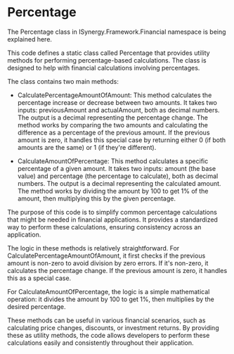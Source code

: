 # Percentage

The Percentage class in ISynergy.Framework.Financial namespace is being explained here.

This code defines a static class called Percentage that provides utility methods for performing percentage-based calculations. The class is designed to help with financial calculations involving percentages.

The class contains two main methods:

- CalculatePercentageAmountOfAmount: This method calculates the percentage increase or decrease between two amounts. It takes two inputs: previousAmount and actualAmount, both as decimal numbers. The output is a decimal representing the percentage change. The method works by comparing the two amounts and calculating the difference as a percentage of the previous amount. If the previous amount is zero, it handles this special case by returning either 0 (if both amounts are the same) or 1 (if they're different).

- CalculateAmountOfPercentage: This method calculates a specific percentage of a given amount. It takes two inputs: amount (the base value) and percentage (the percentage to calculate), both as decimal numbers. The output is a decimal representing the calculated amount. The method works by dividing the amount by 100 to get 1% of the amount, then multiplying this by the given percentage.

The purpose of this code is to simplify common percentage calculations that might be needed in financial applications. It provides a standardized way to perform these calculations, ensuring consistency across an application.

The logic in these methods is relatively straightforward. For CalculatePercentageAmountOfAmount, it first checks if the previous amount is non-zero to avoid division by zero errors. If it's non-zero, it calculates the percentage change. If the previous amount is zero, it handles this as a special case.

For CalculateAmountOfPercentage, the logic is a simple mathematical operation: it divides the amount by 100 to get 1%, then multiplies by the desired percentage.

These methods can be useful in various financial scenarios, such as calculating price changes, discounts, or investment returns. By providing these as utility methods, the code allows developers to perform these calculations easily and consistently throughout their application.